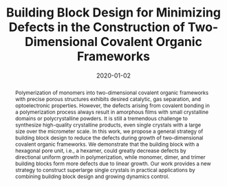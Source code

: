 ---
title: "Building Block Design for Minimizing Defects in the Construction of Two-Dimensional Covalent Organic Frameworks"
authors:
- 朱有亮
- Cui-Liu Fu
- Zhan-Wei Li
- Zhao-Yan Sun
date: "2020-01-02"
doi: "10.1021/acs.jpclett.9b03420"
publication_types: ["期刊文章"]
publication: "The Journal of Physical Chemistry Letters"
publication_short: "J. Phys. Chem. Lett."
abstract: "Polymerization of monomers into two-dimensional covalent  organic frameworks with precise porous structures exhibits desired  catalytic, gas separation, and optoelectronic properties. However, the  defects arising from covalent bonding in a polymerization process always  result in amorphous films with small crystalline domains or  polycrystalline powders. It is still a tremendous challenge to  synthesize high-quality crystalline products, even single crystals with a  large size over the micrometer scale. In this work, we propose a  general strategy of building block design to reduce the defects during  growth of two-dimensional covalent organic frameworks. We demonstrate  that the building block with a hexagonal pore unit, i.e., a hexamer,  could greatly decrease defects by directional uniform growth in  polymerization, while monomer, dimer, and trimer building blocks form  more defects due to linear growth. Our work provides a new strategy to  construct superlarge single crystals in practical applications by  combining building block design and growing dynamics control."
url_pdf: "https://doi.org/10.1021/acs.jpclett.9b03420"
---